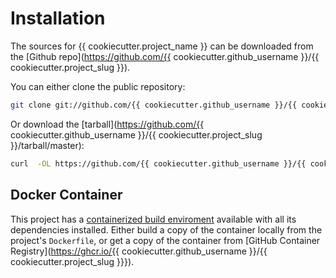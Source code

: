# Installation

The sources for {{ cookiecutter.project_name }} can be downloaded from the [Github repo](https://github.com/{{ cookiecutter.github_username }}/{{ cookiecutter.project_slug }}).

You can either clone the public repository:

```bash
git clone git://github.com/{{ cookiecutter.github_username }}/{{ cookiecutter.project_slug }}.git
```
Or download the [tarball](https://github.com/{{ cookiecutter.github_username }}/{{ cookiecutter.project_slug }}/tarball/master):

```bash
curl  -OL https://github.com/{{ cookiecutter.github_username }}/{{ cookiecutter.project_slug }}/tarball/master
```

## Docker Container

This project has a [containerized build enviroment](https://docs.docker.com/engine/reference/commandline/build/) available with all its dependencies installed.
Either build a copy of the container locally from the project's `Dockerfile`,
or get a copy of the container from [GitHub Container Registry](https://ghcr.io/{{ cookiecutter.github_username }}/{{ cookiecutter.project_slug }}}).
